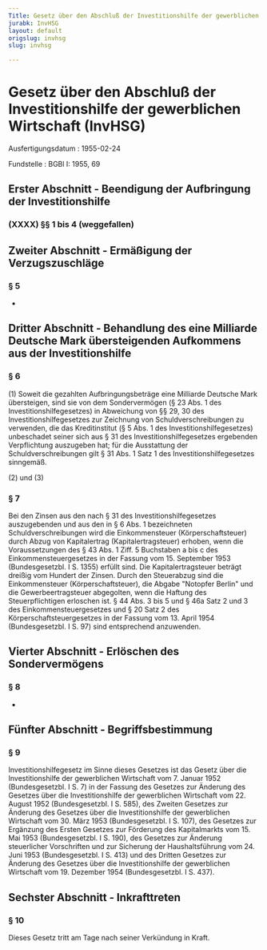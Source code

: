```yaml
---
Title: Gesetz über den Abschluß der Investitionshilfe der gewerblichen Wirtschaft
jurabk: InvHSG
layout: default
origslug: invhsg
slug: invhsg

---
```


# Gesetz über den Abschluß der Investitionshilfe der gewerblichen Wirtschaft (InvHSG)

Ausfertigungsdatum
:   1955-02-24

Fundstelle
:   BGBl I: 1955, 69

## Erster Abschnitt - Beendigung der Aufbringung der Investitionshilfe

### (XXXX) §§ 1 bis 4 (weggefallen)

## Zweiter Abschnitt - Ermäßigung der Verzugszuschläge

### § 5

-

## Dritter Abschnitt - Behandlung des eine Milliarde Deutsche Mark übersteigenden Aufkommens aus der Investitionshilfe

### § 6

(1) Soweit die gezahlten Aufbringungsbeträge eine Milliarde Deutsche
Mark übersteigen, sind sie von dem Sondervermögen (§ 23 Abs. 1 des
Investitionshilfegesetzes) in Abweichung von §§ 29, 30 des
Investitionshilfegesetzes zur Zeichnung von Schuldverschreibungen zu
verwenden, die das Kreditinstitut (§ 5 Abs. 1 des
Investitionshilfegesetzes) unbeschadet seiner sich aus § 31 des
Investitionshilfegesetzes ergebenden Verpflichtung auszugeben hat; für
die Ausstattung der Schuldverschreibungen gilt § 31 Abs. 1 Satz 1 des
Investitionshilfegesetzes sinngemäß.

(2) und (3)

### § 7

Bei den Zinsen aus den nach § 31 des Investitionshilfegesetzes
auszugebenden und aus den in § 6 Abs. 1 bezeichneten
Schuldverschreibungen wird die Einkommensteuer (Körperschaftsteuer)
durch Abzug von Kapitalertrag (Kapitalertragsteuer) erhoben, wenn die
Voraussetzungen des § 43 Abs. 1 Ziff. 5 Buchstaben a bis c des
Einkommensteuergesetzes in der Fassung vom 15. September 1953
(Bundesgesetzbl. I S. 1355) erfüllt sind. Die Kapitalertragsteuer
beträgt dreißig vom Hundert der Zinsen. Durch den Steuerabzug sind die
Einkommensteuer (Körperschaftsteuer),
die Abgabe "Notopfer Berlin"              und die Gewerbeertragsteuer
abgegolten, wenn die Haftung des Steuerpflichtigen erloschen ist. § 44
Abs. 3 bis 5 und § 46a Satz 2 und 3 des Einkommensteuergesetzes und §
20 Satz 2 des Körperschaftsteuergesetzes in der Fassung vom 13. April
1954 (Bundesgesetzbl. I S. 97) sind entsprechend anzuwenden.

## Vierter Abschnitt - Erlöschen des Sondervermögens

### § 8

-

## Fünfter Abschnitt - Begriffsbestimmung

### § 9

Investitionshilfegesetz im Sinne dieses Gesetzes ist das Gesetz über
die Investitionshilfe der gewerblichen Wirtschaft vom 7. Januar 1952
(Bundesgesetzbl. I S. 7) in der Fassung des Gesetzes zur Änderung des
Gesetzes über die Investitionshilfe der gewerblichen Wirtschaft vom
22\. August 1952 (Bundesgesetzbl. I S. 585), des Zweiten Gesetzes zur
Änderung des Gesetzes über die Investitionshilfe der gewerblichen
Wirtschaft vom 30. März 1953 (Bundesgesetzbl. I S. 107), des Gesetzes
zur Ergänzung des Ersten Gesetzes zur Förderung des Kapitalmarkts vom
15\. Mai 1953 (Bundesgesetzbl. I S. 190), des Gesetzes zur Änderung
steuerlicher Vorschriften und zur Sicherung der Haushaltsführung vom
24\. Juni 1953 (Bundesgesetzbl. I S. 413) und des Dritten Gesetzes zur
Änderung des Gesetzes über die Investitionshilfe der gewerblichen
Wirtschaft vom 19. Dezember 1954 (Bundesgesetzbl. I S. 437).

## Sechster Abschnitt - Inkrafttreten

### § 10

Dieses Gesetz tritt am Tage nach seiner Verkündung in Kraft.

